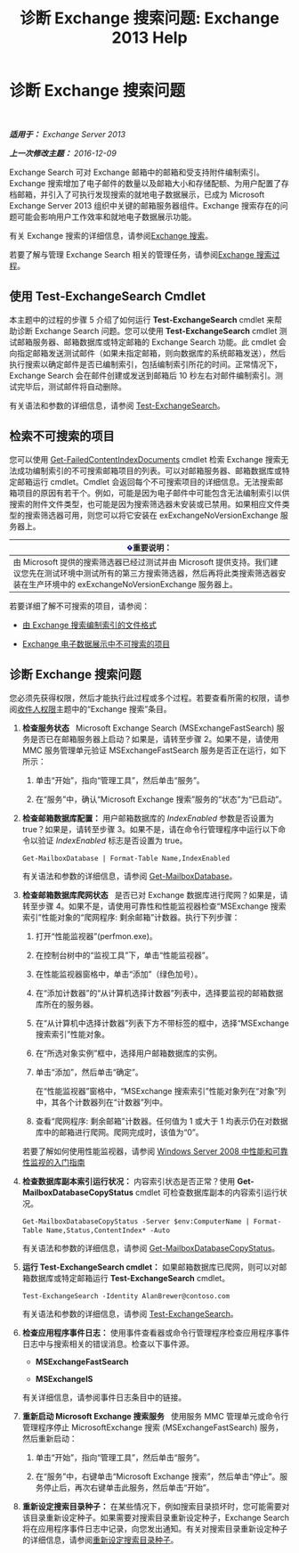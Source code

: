 ﻿---
title: '诊断 Exchange 搜索问题: Exchange 2013 Help'
TOCTitle: 诊断 Exchange 搜索问题
ms:assetid: 8cfa26f4-ccf0-42dd-8570-67018188b4e8
ms:mtpsurl: https://technet.microsoft.com/zh-cn/library/Bb123701(v=EXCHG.150)
ms:contentKeyID: 52061528
ms.date: 01/11/2018
mtps_version: v=EXCHG.150
ms.translationtype: HT
---

# 诊断 Exchange 搜索问题

 

_**适用于：** Exchange Server 2013_

_**上一次修改主题：** 2016-12-09_

Exchange Search 可对 Exchange 邮箱中的邮箱和受支持附件编制索引。Exchange 搜索增加了电子邮件的数量以及邮箱大小和存储配额、为用户配置了存档邮箱，并引入了可执行发现搜索的就地电子数据展示，已成为 Microsoft Exchange Server 2013 组织中关键的邮箱服务器组件。Exchange 搜索存在的问题可能会影响用户工作效率和就地电子数据展示功能。

有关 Exchange 搜索的详细信息，请参阅[Exchange 搜索](exchange-search-exchange-2013-help.md)。

若要了解与管理 Exchange Search 相关的管理任务，请参阅[Exchange 搜索过程](exchange-search-procedures-exchange-2013-help.md)。

## 使用 Test-ExchangeSearch Cmdlet

本主题中的过程的步骤 5 介绍了如何运行 **Test-ExchangeSearch** cmdlet 来帮助诊断 Exchange Search 问题。您可以使用 **Test-ExchangeSearch** cmdlet 测试邮箱服务器、邮箱数据库或特定邮箱的 Exchange Search 功能。此 cmdlet 会向指定邮箱发送测试邮件（如果未指定邮箱，则向数据库的系统邮箱发送），然后执行搜索以确定邮件是否已编制索引，包括编制索引所花的时间。正常情况下，Exchange Search 会在邮件创建或发送到邮箱后 10 秒左右对邮件编制索引。测试完毕后，测试邮件将自动删除。

有关语法和参数的详细信息，请参阅 [Test-ExchangeSearch](https://technet.microsoft.com/zh-cn/library/bb124733\(v=exchg.150\))。

## 检索不可搜索的项目

您可以使用 [Get-FailedContentIndexDocuments](https://technet.microsoft.com/zh-cn/library/dd351154\(v=exchg.150\)) cmdlet 检索 Exchange 搜索无法成功编制索引的不可搜索邮箱项目的列表。可以对邮箱服务器、邮箱数据库或特定邮箱运行 cmdlet。Cmdlet 会返回每个不可搜索项目的详细信息。无法搜索邮箱项目的原因有若干个。例如，可能是因为电子邮件中可能包含无法编制索引以供搜索的附件文件类型，也可能是因为搜索筛选器未安装或已禁用。如果相应文件类型的搜索筛选器可用，则您可以将它安装在 exExchangeNoVersionExchange 服务器上。

<table>
<thead>
<tr class="header">
<th><img src="images/Bb124558.important(EXCHG.150).gif" title="重要说明" alt="重要说明" />重要说明：</th>
</tr>
</thead>
<tbody>
<tr class="odd">
<td>由 Microsoft 提供的搜索筛选器已经过测试并由 Microsoft 提供支持。我们建议您先在测试环境中测试所有的第三方搜索筛选器，然后再将此类搜索筛选器安装在生产环境中的 exExchangeNoVersionExchange 服务器上。</td>
</tr>
</tbody>
</table>


若要详细了解不可搜索的项目，请参阅：

  - [由 Exchange 搜索编制索引的文件格式](file-formats-indexed-by-exchange-search-exchange-2013-help.md)

  - [Exchange 电子数据展示中不可搜索的项目](unsearchable-items-in-exchange-ediscovery-exchange-2013-help.md)

## 诊断 Exchange 搜索问题

您必须先获得权限，然后才能执行此过程或多个过程。若要查看所需的权限，请参阅[收件人权限](recipients-permissions-exchange-2013-help.md)主题中的“Exchange 搜索”条目。

1.  **检查服务状态**   Microsoft Exchange Search (MSExchangeFastSearch) 服务是否已在邮箱服务器上启动？如果是，请转至步骤 2。如果不是，请使用 MMC 服务管理单元验证 MSExchangeFastSearch 服务是否正在运行，如下所示：
    
    1.  单击“开始”，指向“管理工具”，然后单击“服务”。
    
    2.  在“服务”中，确认“Microsoft Exchange 搜索”服务的“状态”为“已启动”。

2.  **检查邮箱数据库配置：** 用户邮箱数据库的 *IndexEnabled* 参数是否设置为 true？如果是，请转至步骤 3。如果不是，请在命令行管理程序中运行以下命令以验证 *IndexEnabled* 标志是否设置为 true。
    
        Get-MailboxDatabase | Format-Table Name,IndexEnabled
    
    有关语法和参数的详细信息，请参阅 [Get-MailboxDatabase](https://technet.microsoft.com/zh-cn/library/bb124924\(v=exchg.150\))。

3.  **检查邮箱数据库爬网状态**   是否已对 Exchange 数据库进行爬网？如果是，请转至步骤 4。如果不是，请使用可靠性和性能监视器检查“MSExchange 搜索索引”性能对象的“爬网程序: 剩余邮箱”计数器。执行下列步骤：
    
    1.  打开“性能监视器”(perfmon.exe)。
    
    2.  在控制台树中的“监视工具”下，单击“性能监视器”。
    
    3.  在性能监视器窗格中，单击“添加”（绿色加号）。
    
    4.  在“添加计数器”的“从计算机选择计数器”列表中，选择要监视的邮箱数据库所在的服务器。
    
    5.  在“从计算机中选择计数器”列表下方不带标签的框中，选择“MSExchange 搜索索引”性能对象。
    
    6.  在“所选对象实例”框中，选择用户邮箱数据库的实例。
    
    7.  单击“添加”，然后单击“确定”。
        
        在“性能监视器”窗格中，“MSExchange 搜索索引”性能对象列在“对象”列中，其各个计数器列在“计数器”列中。
    
    8.  查看“爬网程序: 剩余邮箱”计数器。任何值为 1 或大于 1 均表示仍在对数据库中的邮箱进行爬网。爬网完成时，该值为“0”。
    
    若要了解如何使用性能监视器，请参阅 [Windows Server 2008 中性能和可靠性监视的入门指南](https://go.microsoft.com/fwlink/p/?linkid=178005)

4.  **检查数据库副本索引运行状况：** 内容索引状态是否正常？使用 **Get-MailboxDatabaseCopyStatus** cmdlet 可检查数据库副本的内容索引运行状况。
    
        Get-MailboxDatabaseCopyStatus -Server $env:ComputerName | Format-Table Name,Status,ContentIndex* -Auto
    
    有关语法和参数的详细信息，请参阅 [Get-MailboxDatabaseCopyStatus](https://technet.microsoft.com/zh-cn/library/dd298044\(v=exchg.150\))。

5.  **运行 Test-ExchangeSearch cmdlet：** 如果邮箱数据库已爬网，则可以对邮箱数据库或特定邮箱运行 **Test-ExchangeSearch** cmdlet。
    
        Test-ExchangeSearch -Identity AlanBrewer@contoso.com
    
    有关语法和参数的详细信息，请参阅 [Test-ExchangeSearch](https://technet.microsoft.com/zh-cn/library/bb124733\(v=exchg.150\))。

6.  **检查应用程序事件日志：** 使用事件查看器或命令行管理程序检查应用程序事件日志中与搜索相关的错误消息。检查以下事件源。
    
      - **MSExchangeFastSearch**
    
      - **MSExchangeIS**
    
    有关详细信息，请参阅事件日志条目中的链接。

7.  **重新启动 Microsoft Exchange 搜索服务**   使用服务 MMC 管理单元或命令行管理程序停止 MicrosoftExchange 搜索 (MSExchangeFastSearch) 服务，然后重新启动：
    
    1.  单击“开始”，指向“管理工具”，然后单击“服务”。
    
    2.  在“服务”中，右键单击“Microsoft Exchange 搜索”，然后单击“停止”。服务停止后，再次右键单击此服务，然后单击“开始”。

8.  **重新设定搜索目录种子：** 在某些情况下，例如搜索目录损坏时，您可能需要对该目录重新设定种子。如果需要对搜索目录重新设定种子，Exchange Search 将在应用程序事件日志中记录，向您发出通知。有关对搜索目录重新设定种子的详细信息，请参阅[重新设定搜索目录种子](reseed-the-search-catalog-exchange-2013-help.md)。

